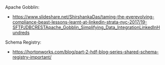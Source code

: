Apache Gobblin:
- https://www.slideshare.net/ShirshankaDas/taming-the-everevolving-compliance-beast-lessons-learnt-at-linkedin-strata-nyc-2017/19-SFTPJDBCRESTApache_Gobblin_Simplifying_Data_IntegrationLinkedInHundreds

Schema Registry:
- https://hortonworks.com/blog/part-2-hdf-blog-series-shared-schema-registry-important/
